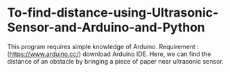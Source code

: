 # To-find-distance-using-Ultrasonic-Sensor-and-Arduino-and-Python
This program requires simple knowledge of Arduino. 
Requirement : (https://www.arduino.cc/) download Arduino IDE.
Here, we can find the distance of an obstacle by bringing a piece of paper near ultrasonic sensor.
